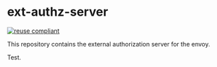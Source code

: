 # ext-authz-server

[![reuse compliant](https://reuse.software/badge/reuse-compliant.svg)](https://reuse.software/)

This repository contains the external authorization server for the envoy.

Test.
